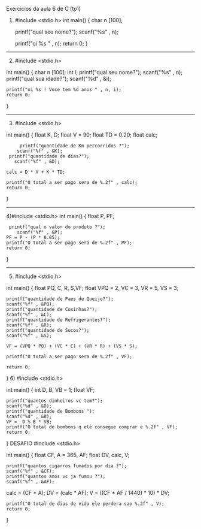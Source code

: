 Exercicios da aula 6 de C (tp1)
 
1) #include <stdio.h>
int main()
{
    char n [100];

    printf("qual seu nome?");
    scanf("%s" , n);

    printf("oi %s " , n);
    return 0;
}
_________________________________________________________________________
2) #include <stdio.h>

int main()
{
   	 char n [100];
    	int i;
   	 printf("qual seu nome?");
    	scanf("%s" , n);
   	 printf("qual sua idade?");
 	   scanf("%d" , &i);
    
    printf("oi %s ! Voce tem %d anos " , n, i);
    return 0;
}
_________________________________________________________________________
3) #include <stdio.h>

int main()
{
   		 float K, D;
 	  	 float V = 90;
   	 float TD = 0.20;
   	 float calc;
   	 
 	  	 printf("quantidade de Km percorridos ?");
 	   	scanf("%f" , &K);
   	 printf("quantidade de dias?");
 	   scanf("%f" , &D);

    calc = D * V + K * TD;
    
    printf("O total a ser pago sera de %.2f" , calc);
    return 0;
}
_________________________________________________________________________
4)#include <stdio.h>
int main()
{
   	 float P, PF;
     
   	 printf("qual o valor do produto ?");
    	scanf("%f" , &P);
    PF = P - (P * 0.05);
    printf("O total a ser pago sera de %.2f" , PF);
    return 0;
}
_________________________________________________________________________
5) #include <stdio.h>

int main()
{
   	 float PQ, C, R, S,VF;
   	 float VPQ = 2, VC = 3, VR = 5, VS = 3;
   	
   	printf("quantidade de Paes de Queijo?");
    scanf("%f" , &PQ);
 	printf("quantidade de Coxinhas?");
    scanf("%f" , &C);
    printf("quantidade de Refrigerantes?");
    scanf("%f" , &R);
    printf("quantidade de Sucos?");
    scanf("%f" , &S);
 
    VF = (VPQ * PQ) + (VC * C) + (VR * R) + (VS * S); 
    
    printf("O total a ser pago sera de %.2f" , VF);
    
    return 0;
}
6) #include <stdio.h>

int main()
{
    int D, B, VB = 1;
   	float  VF;  	 
    
   	printf("quantos dinheiros vc tem?");
    scanf("%d" , &D);
 	printf("quantidade de Bombons ");
    scanf("%d" , &B);
    VF =  D % B * VB;
    printf("O total de bombons q ele consegue comprar e %.2f" , VF);
    return 0;
}
DESAFIO
 #include <stdio.h>

int main()
{
    float CF, A = 365, AF;
   	float  DV, calc, V;
   	
   	 
   	
   	printf("quantos cigarros fumados por dia ?");
    scanf("%f" , &CF);
 	printf("quantos anos vc ja fumou ?");
    scanf("%f" , &AF);
 
 calc = (CF * A);
 DV = (calc * AF);
 V = ((CF * AF / 1440) * 10) * DV;
 
 
    
    printf("O total de dias de vida ele perdera sao %.2f" , V);
    return 0;
}
